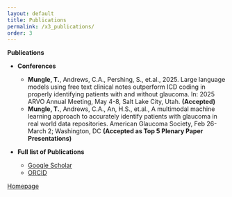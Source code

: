 ```yaml
---
layout: default
title: Publications
permalink: /x3_publications/
order: 3
---
```


**Publications**

- **Conferences**
	- **Mungle, T.**, Andrews, C.A., Pershing, S., et.al., 2025. Large language models using free text clinical notes outperform ICD coding in properly identifying patients with and without glaucoma. In: 2025 ARVO Annual Meeting, May 4-8, Salt Lake City, Utah. **(Accepted)**
	- **Mungle, T.**, Andrews, C.A., An, H.S., et.al., A multimodal machine learning approach to accurately identify patients with glaucoma in real world data repositories. American Glaucoma Society, Feb 26-March 2; Washington, DC **(Accepted as Top 5 Plenary Paper Presentations)**
 	

- **Full list of Publications**
	- [Google Scholar](https://scholar.google.com/citations?user=7YMfkdIAAAAJ&hl=en)
	- [ORCID](https://orcid.org/0000-0002-2109-3248) 

[Homepage](/)
